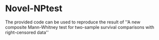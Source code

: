 # Novel-NPtest
The provided code can be used to reproduce the result of ''A new composite Mann-Whitney test for two-sample survival
comparisons with right-censored data''
